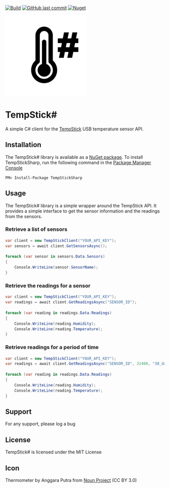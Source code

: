 [![Build](https://github.com/timheuer/tempstick-sharp/actions/workflows/build.yaml/badge.svg)](https://github.com/timheuer/tempstick-sharp/actions/workflows/build.yaml)
[![GitHub last commit](https://img.shields.io/github/last-commit/timheuer/tempstick-sharp)](https://github.com/timheuer/tempstick-sharp/)
[![Nuget](https://img.shields.io/nuget/dt/TempStickSharp?label=NuGet%20Downloads)](https://www.nuget.org/packages/TempStickSharp)

![Logo](https://raw.githubusercontent.com/timheuer/tempstick-sharp/main/src/tempstick-sharp/art/icon.png)

# TempStick#
A simple C# client for the [TempStick](https://www.tempstick.com/) USB temperature sensor API.

## Installation
The TempStick# library is available as a [NuGet package](https://www.nuget.org/packages/TempStickSharp/).
To install TempStickSharp, run the following command in the [Package Manager Console](https://docs.nuget.org/docs/start-here/using-the-package-manager-console)

	PM> Install-Package TempStickSharp

## Usage
The TempStick# library is a simple wrapper around the TempStick API.  It provides a simple interface to get the sensor information and the readings from the sensors.

### Retrieve a list of sensors
```csharp
var client = new TempStickClient("YOUR_API_KEY");
var sensors = await client.GetSensorsAsync();

foreach (var sensor in sensors.Data.Sensors)
{
	Console.WriteLine(sensor.SensorName);
}
```

### Retrieve the readings for a sensor
```csharp
var client = new TempStickClient("YOUR_API_KEY");
var readings = await client.GetReadingsAsync("SENSOR_ID");

foreach (var reading in readings.Data.Readings)
{
	Console.WriteLine(reading.Humidity);
	Console.WriteLine(reading.Temperature);
}
```

### Retrieve readings for a period of time
```csharp
var client = new TempStickClient("YOUR_API_KEY");
var readings = await client.GetReadingsAsync("SENSOR_ID", 32400, "30_days", null, null);

foreach (var reading in readings.Data.Readings)
{
	Console.WriteLine(reading.Humidity);
	Console.WriteLine(reading.Temperature);
}
```
## Support
For any support, please log a bug

## License
TempStick# is licensed under the MIT License

## Icon 
Thermometer by Anggara Putra from [Noun Project](https://thenounproject.com/browse/icons/term/thermometer/) (CC BY 3.0)
